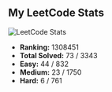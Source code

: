 
## My LeetCode Stats

![LeetCode Stats](https://leetcard.jacoblin.cool/abhirajadhikary06?theme=light&font=Noto%20Sans)

- **Ranking:** 1308451
- **Total Solved:** 73 / 3343
- **Easy:** 44 / 832
- **Medium:** 23 / 1750
- **Hard:** 6 / 761
            
